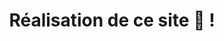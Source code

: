 ---
inProgress: false
title: Réalisation de ce site 🚀 !
description: "Permettez-moi de vous présenter mon site web, façonné à l'aide d'Astro.js et TailwindCSS. Chaque élément a été soigneusement conçu en TypeScript, et vous avez le plaisir de le découvrir sous vos yeux à l'instant même ! Ma rencontre avec Astro.js a été une véritable révélation, que je me fais un plaisir de partager avec vous dans cet article.<br><br>Astro.js est un framework révolutionnaire permettant de créer des sites web statiques, offrant une panoplie de composants réutilisables, le tout propulsé par TypeScript. C'est grâce à la recommandation d'un intervenant qui venait lui-même de découvrir ce framework que j'ai décidé de me lancer dans cette aventure, un peu à l'aveuglette. J'ai été agréablement surpris par la simplicité de sa mise en place et la rapidité d'exécution. En moins de deux jours, j'ai pu donner vie à ce site qui me comble de satisfaction.<br><br>Je vous convie à explorer Astro.js et à me faire part de vos impressions sur ce site !"
img_alt: astro-logo
img_src: /astro.png
link: /blog/1
tags: ['Astro.js', 'Web', 'TypeScript', 'TailwindCSS', 'Portfolio']
---